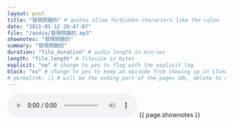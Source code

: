 ```yaml
---
layout: post
title: "發現問題的" # quotes allow forbidden characters like the colon
date: "2021-01-12 20:47:07"
file: "/audio/發現問題的.mp3"
shownotes: "發現問題的"
summary: "發現問題的"
duration: "file_duration" # audio length in min:sec
length: "file_length" # filesize in bytes
explicit: "no" # change to yes to flag with the explicit tag
block: "no" # change to yes to keep an episode from showing up in iTunes
# permalink: /1 # will be the ending part of the pages URL, delete to default to the title
---
```


<audio controls>
<source src="{{site.url}}{{site.baseurl}}{{ page.file }}" type="audio/x-mp3">
Your browser does not support the audio element.
</audio>
{{ page.shownotes }}
